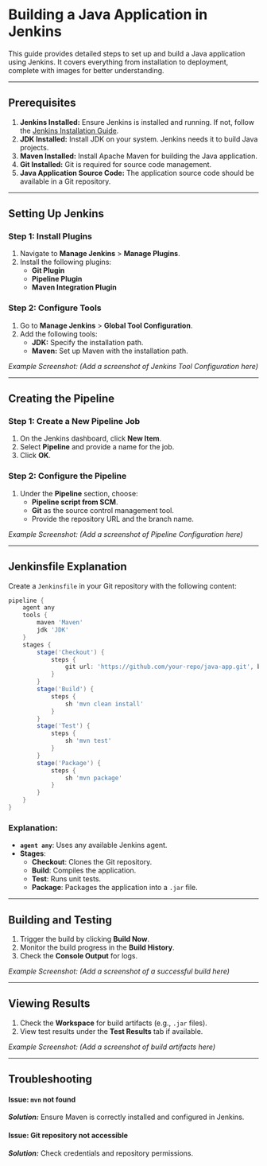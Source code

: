 # Building a Java Application in Jenkins

This guide provides detailed steps to set up and build a Java application using Jenkins. It covers everything from installation to deployment, complete with images for better understanding.

---

## Prerequisites

1. **Jenkins Installed:** Ensure Jenkins is installed and running. If not, follow the [Jenkins Installation Guide](https://github.com/DeepakVakkalaDevOpsMutliCloud/Jenkins/blob/main/InstallJenkins/Jenkins.md).
2. **JDK Installed:** Install JDK on your system. Jenkins needs it to build Java projects.
3. **Maven Installed:** Install Apache Maven for building the Java application.
4. **Git Installed:** Git is required for source code management.
5. **Java Application Source Code:** The application source code should be available in a Git repository.

---

## Setting Up Jenkins

### Step 1: Install Plugins
1. Navigate to **Manage Jenkins** > **Manage Plugins**.
2. Install the following plugins:
   - **Git Plugin**
   - **Pipeline Plugin**
   - **Maven Integration Plugin**

### Step 2: Configure Tools
1. Go to **Manage Jenkins** > **Global Tool Configuration**.
2. Add the following tools:
   - **JDK:** Specify the installation path.
   - **Maven:** Set up Maven with the installation path.

*Example Screenshot: (Add a screenshot of Jenkins Tool Configuration here)*

---

## Creating the Pipeline

### Step 1: Create a New Pipeline Job
1. On the Jenkins dashboard, click **New Item**.
2. Select **Pipeline** and provide a name for the job.
3. Click **OK**.

### Step 2: Configure the Pipeline
1. Under the **Pipeline** section, choose:
   - **Pipeline script from SCM**.
   - **Git** as the source control management tool.
   - Provide the repository URL and the branch name.

*Example Screenshot: (Add a screenshot of Pipeline Configuration here)*

---

## Jenkinsfile Explanation

Create a `Jenkinsfile` in your Git repository with the following content:

```groovy
pipeline {
    agent any
    tools {
        maven 'Maven'
        jdk 'JDK'
    }
    stages {
        stage('Checkout') {
            steps {
                git url: 'https://github.com/your-repo/java-app.git', branch: 'main'
            }
        }
        stage('Build') {
            steps {
                sh 'mvn clean install'
            }
        }
        stage('Test') {
            steps {
                sh 'mvn test'
            }
        }
        stage('Package') {
            steps {
                sh 'mvn package'
            }
        }
    }
}
```

### Explanation:
- **`agent any`**: Uses any available Jenkins agent.
- **Stages**:
  - **Checkout**: Clones the Git repository.
  - **Build**: Compiles the application.
  - **Test**: Runs unit tests.
  - **Package**: Packages the application into a `.jar` file.

---

## Building and Testing

1. Trigger the build by clicking **Build Now**.
2. Monitor the build progress in the **Build History**.
3. Check the **Console Output** for logs.

*Example Screenshot: (Add a screenshot of a successful build here)*

---

## Viewing Results

1. Check the **Workspace** for build artifacts (e.g., `.jar` files).
2. View test results under the **Test Results** tab if available.

*Example Screenshot: (Add a screenshot of build artifacts here)*

---

## Troubleshooting


#### Issue: `mvn` not found
***Solution:*** Ensure Maven is correctly installed and configured in Jenkins.

#### Issue: Git repository not accessible
***Solution:*** Check credentials and repository permissions.